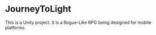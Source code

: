 # JourneyToLight
This is a Unity project. It is a Rogue-Like RPG being designed for mobile platforms. 
